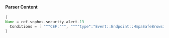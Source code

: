 #### Parser Content
```Java
{
Name = cef-sophos-security-alert-13
  Conditions = [ """CEF:""", """"type":"Event::Endpoint::HmpaSafeBrowsing"""" ]
}
```